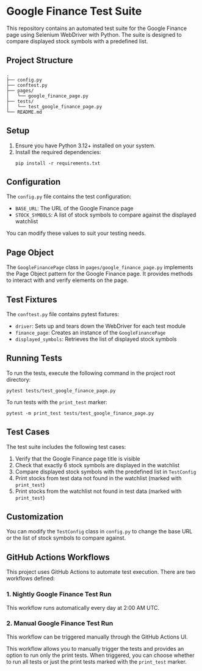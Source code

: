 # Google Finance Test Suite

This repository contains an automated test suite for the Google Finance page using Selenium WebDriver with Python. The suite is designed to compare displayed stock symbols with a predefined list.

## Project Structure

```
.
├── config.py
├── conftest.py
├── pages/
│   └── google_finance_page.py
├── tests/
│   └── test_google_finance_page.py
└── README.md
```

## Setup

1. Ensure you have Python 3.12+ installed on your system.
2. Install the required dependencies:
   ```
   pip install -r requirements.txt
   ```

## Configuration

The `config.py` file contains the test configuration:

- `BASE_URL`: The URL of the Google Finance page
- `STOCK_SYMBOLS`: A list of stock symbols to compare against the displayed watchlist

You can modify these values to suit your testing needs.

## Page Object

The `GoogleFinancePage` class in `pages/google_finance_page.py` implements the Page Object pattern for the Google Finance page. It provides methods to interact with and verify elements on the page.

## Test Fixtures

The `conftest.py` file contains pytest fixtures:

- `driver`: Sets up and tears down the WebDriver for each test module
- `finance_page`: Creates an instance of the `GoogleFinancePage`
- `displayed_symbols`: Retrieves the list of displayed stock symbols

## Running Tests

To run the tests, execute the following command in the project root directory:

```
pytest tests/test_google_finance_page.py
```

To run tests with the `print_test` marker:

```
pytest -m print_test tests/test_google_finance_page.py
```

## Test Cases

The test suite includes the following test cases:

1. Verify that the Google Finance page title is visible
2. Check that exactly 6 stock symbols are displayed in the watchlist
3. Compare displayed stock symbols with the predefined list in `TestConfig`
4. Print stocks from test data not found in the watchlist (marked with `print_test`)
5. Print stocks from the watchlist not found in test data (marked with `print_test`)

## Customization

You can modify the `TestConfig` class in `config.py` to change the base URL or the list of stock symbols to compare against.

## GitHub Actions Workflows

This project uses GitHub Actions to automate test execution. There are two workflows defined:

### 1. Nightly Google Finance Test Run

This workflow runs automatically every day at 2:00 AM UTC.

### 2. Manual Google Finance Test Run

This workflow can be triggered manually through the GitHub Actions UI.

This workflow allows you to manually trigger the tests and provides an option to run only the print tests. When triggered, you can choose whether to run all tests or just the print tests marked with the `print_test` marker.
